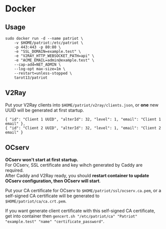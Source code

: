 # Docker    

## Usage     

```
sudo docker run -d --name patriot \
    -v $HOME/patriot:/etc/patriot \
    -p 443:443 -p 80:80 \
    -e "SSL_DOMAIN=example.test" \
    -e "V2RAY_HTTP_WEBSOCKET_PATH=api" \
    -e "ACME_EMAIL=admin@example.test" \
    --cap-add=NET_ADMIN \
    --log-opt max-size=1m \
    --restart=unless-stopped \
    tarot13/patriot
```

## V2Ray    
Put your V2Ray clients into `$HOME/patriot/v2ray/clients.json`, or **one** new UUID will be generated at first startup.    
```
{ "id": "Client 1 UUID", "alterId": 32, "level": 1, "email": "Client 1 email" },
{ "id": "Client 2 UUID", "alterId": 32, "level": 1, "email": "Client 2 email" }
```

## OCserv    
**OCserv won't start at first startup.**    
For OCserv, SSL certificate and key wihch generated by Caddy are required.    
After Caddy and V2Ray ready, you should **restart container to update OCserv configuration, then OCserv will start**.

Put your CA certificate for OCserv to `$HOME/patriot/ssl/ocserv.ca.pem`, or a self-signed CA certificate will be generated to `$HOME/patriot/ca/ca.crt.pem`.    

If you want generate client certificate with this self-signed CA certificate, get into container then `gencert.sh "/etc/patriot/ca" "Patriot" "example.test" "name" "certificate_password"`.    